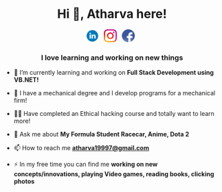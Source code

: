 <h1 align="center">Hi 👋, Atharva here!</h1>

<p align='center'>
<a href="https://www.linkedin.com/in/atharvaakulkarni"><img height="30" src="Icons/Linkedin.png"></a>&nbsp;&nbsp;
<a href="https://www.instagram.com/atharva_k"><img height="30" src="Icons/Instagram.png"></a>&nbsp;&nbsp;
<a href="https://www.facebook.com/Atharva19997"><img height="30" src="Icons/Facebook.png"></a>&nbsp;&nbsp;
</p>

<h3 align="center">I love learning and working on new things</h3>

- 🌱 I’m currently learning and working on **Full Stack Development using VB.NET!**

- 📝 I have a mechanical degree and I develop programs for a mechanical firm!

- 👨‍💻 Have completed an Ethical hacking course and totally want to learn more!

- 💬 Ask me about **My Formula Student Racecar, Anime, Dota 2**

- 📫 How to reach me **atharva19997@gmail.com**

- ⚡ In my free time you can find me **working on new concepts/innovations, playing Video games, reading books, clicking photos**
